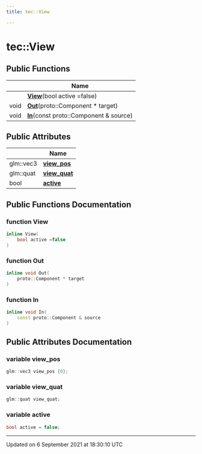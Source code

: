 ```yaml
---
title: tec::View

---
```


# tec::View





## Public Functions

|                | Name           |
| -------------- | -------------- |
| | **[View](/engine/Classes/structtec_1_1_view/#function-view)**(bool active =false) |
| void | **[Out](/engine/Classes/structtec_1_1_view/#function-out)**(proto::Component * target) |
| void | **[In](/engine/Classes/structtec_1_1_view/#function-in)**(const proto::Component & source) |

## Public Attributes

|                | Name           |
| -------------- | -------------- |
| glm::vec3 | **[view_pos](/engine/Classes/structtec_1_1_view/#variable-view_pos)**  |
| glm::quat | **[view_quat](/engine/Classes/structtec_1_1_view/#variable-view_quat)**  |
| bool | **[active](/engine/Classes/structtec_1_1_view/#variable-active)**  |

## Public Functions Documentation

### function View

```cpp
inline View(
    bool active =false
)
```


### function Out

```cpp
inline void Out(
    proto::Component * target
)
```


### function In

```cpp
inline void In(
    const proto::Component & source
)
```


## Public Attributes Documentation

### variable view_pos

```cpp
glm::vec3 view_pos {0};
```


### variable view_quat

```cpp
glm::quat view_quat;
```


### variable active

```cpp
bool active = false;
```


-------------------------------

Updated on  6 September 2021 at 18:30:10 UTC